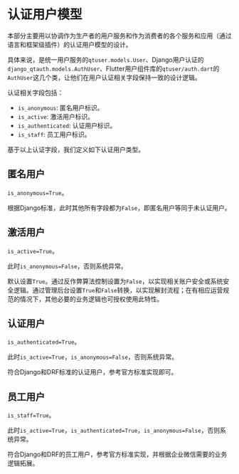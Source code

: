 # 认证用户模型

本部分主要用以协调作为生产者的用户服务和作为消费者的各个服务和应用（通过语言和框架级插件）的认证用户模型的设计。

具体来说，是统一用户服务的`qtuser.models.User`、Django用户认证的`django_qtauth.models.AuthUser`、Flutter用户组件库的`qtuser/auth.dart`的`AuthUser`这几个类，让他们在用户认证相关字段保持一致的设计逻辑。

认证相关字段包括：
- `is_anonymous`: 匿名用户标识。
- `is_active`: 激活用户标识。
- `is_authenticated`: 认证用户标识。
- `is_staff`: 员工用户标识。

基于以上认证字段，我们定义如下认证用户类型。


## 匿名用户

`is_anonymous=True`。

根据Django标准，此时其他所有字段都为`False`，即匿名用户等同于未认证用户。


## 激活用户

`is_active=True`。

此时`is_anonymous=False`，否则系统异常。

默认设置`True`。通过反作弊算法控制设置为`False`，以实现相关账户安全或系统安全逻辑。通过管理后台设置`True`和`False`转换，以实现解封流程；在有相应运营规范的情况下，其他必要的业务逻辑也可授权使用此特性。


## 认证用户

`is_authenticated=True`。

此时`is_active=True`，`is_anonymous=False`，否则系统异常。

符合Django和DRF标准的认证用户，参考官方标准实现即可。


## 员工用户

`is_staff=True`。

此时`is_active=True`，`is_authenticated=True`，`is_anonymous=False`，否则系统异常。

符合Django和DRF的员工用户，参考官方标准实现，并根据企业微信需要的业务逻辑拓展。

